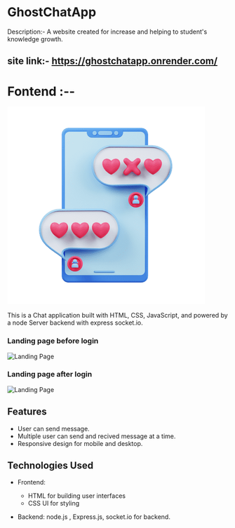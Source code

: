 # GhostChatApp

Description:- A website created for increase and helping to student's knowledge growth.

## site link:- https://ghostchatapp.onrender.com/

# Fontend :--

![Logo](</public/pngwing.com%20(2).png>)

This is a Chat application built with HTML, CSS, JavaScript, and powered by a node Server backend with express socket.io.

### Landing page before login

![Landing Page](<backend/Screenshot%20(1559).png>)

### Landing page after login

![Landing Page](<fontend/src/Assets/Screenshot (1520).png>)

## Features

- User can send message.
- Multiple user can send and recived message at a time.
- Responsive design for mobile and desktop.

## Technologies Used

- Frontend:

  - HTML for building user interfaces
  - CSS UI for styling

- Backend: node.js , Express.js, socket.io for backend.
